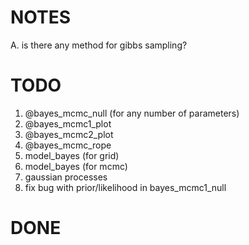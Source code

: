 
# NOTES
A. is there any method for gibbs sampling?

# TODO
1. @bayes_mcmc_null (for any number of parameters)
2. @bayes_mcmc1_plot
3. @bayes_mcmc2_plot
4. @bayes_mcmc_rope
5. model_bayes (for grid)
6. model_bayes (for mcmc)
7. gaussian processes
8. fix bug with prior/likelihood in bayes_mcmc1_null

# DONE

